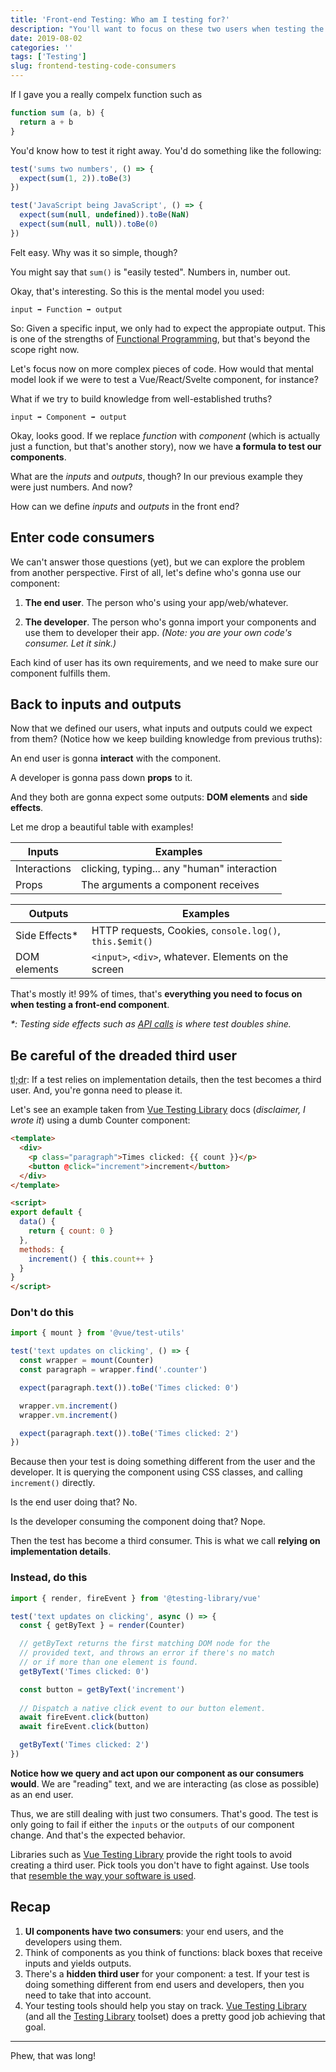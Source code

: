 ```yaml
---
title: 'Front-end Testing: Who am I testing for?'
description: "You'll want to focus on these two users when testing the front end."
date: 2019-08-02
categories: ''
tags: ['Testing']
slug: frontend-testing-code-consumers
---
```


If I gave you a really compelx function such as

```ts
function sum (a, b) {
  return a + b
}
```

You'd know how to test it right away. You'd do something like the following:

```js
test('sums two numbers', () => {
  expect(sum(1, 2)).toBe(3)
})

test('JavaScript being JavaScript', () => {
  expect(sum(null, undefined)).toBe(NaN)
  expect(sum(null, null)).toBe(0)
})
```

Felt easy. Why was it so simple, though?

You might say that `sum()` is "easily tested". Numbers in, number out.

Okay, that's interesting. So this is the mental model you used:

`input ➡ Function ➡ output`

So: Given a specific input, we only had to expect the appropiate output. This is one of the strengths of [Functional Programming](https://medium.com/javascript-scene/master-the-javascript-interview-what-is-functional-programming-7f218c68b3a0), but that's beyond the scope right now.

Let's focus now on more complex pieces of code. How would that mental model look if we were to test a Vue/React/Svelte component, for instance?

What if we try to build knowledge from well-established truths?

`input ➡ Component ➡ output`

Okay, looks good. If we replace _function_ with _component_ (which is actually just a function, but that's another story), now we have **a formula to test our components**.

What are the *inputs* and *outputs*, though? In our previous example they were just numbers. And now?

How can we define *inputs* and *outputs* in the front end?

## Enter code consumers

We can't answer those questions (yet), but we can explore the problem from another perspective. First of all, let's define who's gonna use our component:

1) **The end user**. The person who's using your app/web/whatever.

2) **The developer**. The person who's gonna import your components and use them to developer their app. _(Note: you are your own code's consumer. Let it sink.)_

Each kind of user has its own requirements, and we need to make sure our component fulfills them.


## Back to inputs and outputs

Now that we defined our users, what inputs and outputs could we expect from them? (Notice how we keep building knowledge from previous truths):

An end user is gonna **interact** with the component.

A developer is gonna pass down **props** to it.

And they both are gonna expect some outputs: **DOM elements** and **side effects**.


Let me drop a beautiful table with examples!

| Inputs        | Examples                                    |
|---------------|---------------------------------------------|
| Interactions  | clicking, typing... any "human" interaction |
| Props         | The arguments a component receives          |

| Outputs       | Examples                                                |
|---------------|---------------------------------------------------------|
| Side Effects* | HTTP requests, Cookies, `console.log()`, `this.$emit()` |
| DOM elements  | `<input>`, `<div>`, whatever. Elements on the screen    |

That's mostly it! 99% of times, that's **everything you need to focus on when testing a front-end component**.

_*: Testing side effects such as [API calls](https://afontcu.dev/testing-api-calls/) is where test doubles shine._

## Be careful of the dreaded third user

<abbr title="Too Long; Didn't Read">tl;dr</abbr>: If a test relies on implementation details, then the test becomes a third user. And, you're gonna need to please it.

Let's see an example taken from [Vue Testing Library](https://github.com/testing-library/vue-testing-library) docs (*disclaimer, I wrote it*) using a dumb Counter component:

```html
<template>
  <div>
    <p class="paragraph">Times clicked: {{ count }}</p>
    <button @click="increment">increment</button>
  </div>
</template>

<script>
export default {
  data() {
    return { count: 0 }
  },
  methods: {
    increment() { this.count++ }
  }
}
</script>
```

### Don't do this

```js
import { mount } from '@vue/test-utils'

test('text updates on clicking', () => {
  const wrapper = mount(Counter)
  const paragraph = wrapper.find('.counter')

  expect(paragraph.text()).toBe('Times clicked: 0')

  wrapper.vm.increment()
  wrapper.vm.increment()

  expect(paragraph.text()).toBe('Times clicked: 2')
})
```

Because then your test is doing something different from the user and the developer. It is querying the component using CSS classes, and calling `increment()` directly.

Is the end user doing that? No.

Is the developer consuming the component doing that? Nope.

Then the test has become a third consumer. This is what we call **relying on implementation details**.

### Instead, do this

```js
import { render, fireEvent } from '@testing-library/vue'

test('text updates on clicking', async () => {
  const { getByText } = render(Counter)

  // getByText returns the first matching DOM node for the
  // provided text, and throws an error if there's no match
  // or if more than one element is found.
  getByText('Times clicked: 0')

  const button = getByText('increment')
  
  // Dispatch a native click event to our button element.
  await fireEvent.click(button)
  await fireEvent.click(button)

  getByText('Times clicked: 2')
})
```

**Notice how we query and act upon our component as our consumers would**. We are "reading" text, and we are interacting (as close as possible) as an end user.

Thus, we are still dealing with just two consumers. That's good. The test is only going to fail if either the `inputs` or the `outputs` of our component change. And that's the expected behavior.

Libraries such as [Vue Testing Library](https://github.com/testing-library/vue-testing-library) provide the right tools to avoid creating a third user. Pick tools you don't have to fight against. Use tools that [resemble the way your software is used](http://testing-library.com/).


## Recap

1. **UI components have two consumers**: your end users, and the developers using them.
2. Think of components as you think of functions: black boxes that receive inputs and yields outputs.
3. There's a **hidden third user** for your component: a test. If your test is doing something different from end users and developers, then you need to take that into account.
4. Your testing tools should help you stay on track. [Vue Testing Library](https://github.com/testing-library/vue-testing-library) (and all the [Testing Library](https://testing-library.com) toolset) does a pretty good job achieving that goal.

---

Phew, that was long!